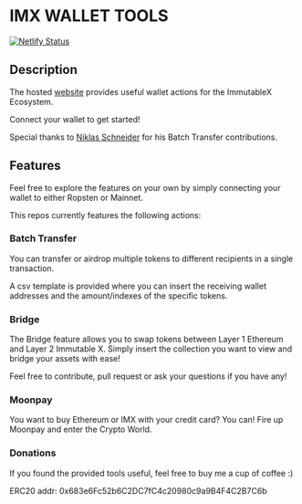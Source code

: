 


# IMX WALLET TOOLS
[![Netlify Status](https://api.netlify.com/api/v1/badges/a88fa905-7c56-48a9-becc-7f3e65a54b5a/deploy-status)](https://app.netlify.com/sites/amazing-sundae-532510/deploys)
## Description

The hosted [website](https://imxwallet.tools) provides useful wallet actions for the ImmutableX Ecosystem.

Connect your wallet to get started!

Special thanks to [Niklas Schneider](https://github.com/NiklasSchn) for his Batch Transfer contributions.
## Features
Feel free to explore the features on your own by simply connecting your wallet to either Ropsten or Mainnet.

This repos currently features the following actions:

### Batch Transfer
You can transfer or airdrop multiple tokens to different recipients in a single transaction.

A csv template is provided where you can insert the receiving wallet addresses and the amount/indexes of the specific tokens.

### Bridge
The Bridge feature allows you to swap tokens between Layer 1 Ethereum  and Layer 2 Immutable X. Simply insert the collection you want to view and bridge your assets with ease!

Feel free to contribute, pull request or ask your questions if you have any!
### Moonpay
You want to buy Ethereum or IMX with your credit card? You can! Fire up Moonpay and enter the Crypto World.

### Donations
If you found the provided tools useful, feel free to buy me a cup of coffee :)

ERC20 addr: 0x683e6Fc52b6C2DC7fC4c20980c9a9B4F4C2B7C6b


